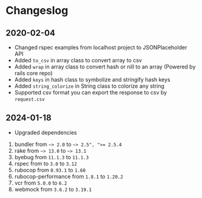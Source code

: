 # Changeslog

## 2020-02-04

- Changed rspec examples from localhost project to JSONPlaceholder API
- Added `to_csv` in array class to convert array to csv
- Added `wrap` in array class to convert hash or nill to an array (Powered by rails core repo)
- Added `keys` in hash class to symbolize and stringify hash keys
- Added `string_colorize` in String class to colorize any string
- Supported csv format you can export the response to csv by `request.csv`

## 2024-01-18

- Upgraded dependencies

1. bundler from `~> 2.0` to `~> 2.5", ">= 2.5.4`
2. rake from `~> 13.0` to `~> 13.1`
3. byebug from `11.1.3` to `11.1.3`
4. rspec from to `3.0` to `3.12`
5. rubocop from `0.93.1` to `1.60`
6. rubocop-performance from `1.8.1` to `1.20.2`
7. vcr from `5.0.0` to `6.2`
8. webmock from `3.6.2` to `3.19.1`

